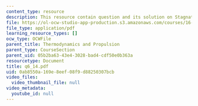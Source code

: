 ```yaml
---
content_type: resource
description: This resource contain question and its solution on Stagnation Quantities.
file: https://ol-ocw-studio-app-production.s3.amazonaws.com/courses/16-01-unified-engineering-i-ii-iii-iv-fall-2005-spring-2006/0ab8550a169e8eef08f9d88250307bcb_q6_14.pdf
file_type: application/pdf
learning_resource_types: []
ocw_type: OCWFile
parent_title: Thermodynamics and Propulsion
parent_type: CourseSection
parent_uid: 05b2ba63-43e4-3028-bad4-cdf50e0b363a
resourcetype: Document
title: q6_14.pdf
uid: 0ab8550a-169e-8eef-08f9-d88250307bcb
video_files:
  video_thumbnail_file: null
video_metadata:
  youtube_id: null
---
```

